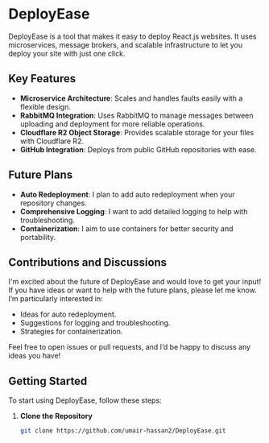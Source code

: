 # DeployEase

DeployEase is a tool that makes it easy to deploy React.js websites. It uses microservices, message brokers, and scalable infrastructure to let you deploy your site with just one click.

## Key Features

- **Microservice Architecture**: Scales and handles faults easily with a flexible design.
- **RabbitMQ Integration**: Uses RabbitMQ to manage messages between uploading and deployment for more reliable operations.
- **Cloudflare R2 Object Storage**: Provides scalable storage for your files with Cloudflare R2.
- **GitHub Integration**: Deploys from public GitHub repositories with ease.

## Future Plans

- **Auto Redeployment**: I plan to add auto redeployment when your repository changes.
- **Comprehensive Logging**: I want to add detailed logging to help with troubleshooting.
- **Containerization**: I aim to use containers for better security and portability.

## Contributions and Discussions

I'm excited about the future of DeployEase and would love to get your input! If you have ideas or want to help with the future plans, please let me know. I’m particularly interested in:

- Ideas for auto redeployment.
- Suggestions for logging and troubleshooting.
- Strategies for containerization.

Feel free to open issues or pull requests, and I’d be happy to discuss any ideas you have!

## Getting Started

To start using DeployEase, follow these steps:

1. **Clone the Repository**
   ```bash
   git clone https://github.com/umair-hassan2/DeployEase.git
